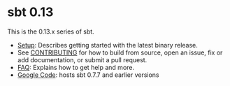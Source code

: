 [Google Code]: http://code.google.com/p/simple-build-tool
[CONTRIBUTING]: https://github.com/sbt/sbt/blob/0.13/CONTRIBUTING.md
[Setup]: http://www.scala-sbt.org/release/docs/Getting-Started/Setup
[FAQ]: http://www.scala-sbt.org/release/docs/faq

# sbt 0.13

This is the 0.13.x series of sbt.

 * [Setup]: Describes getting started with the latest binary release.
 * See [CONTRIBUTING] for how to build from source, open an issue, fix or add documentation, or submit a pull request.
 * [FAQ]: Explains how to get help and more.
 * [Google Code]: hosts sbt 0.7.7 and earlier versions